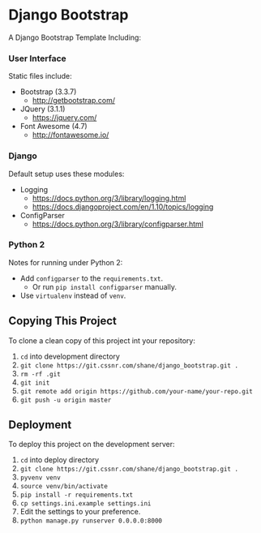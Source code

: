 # Django Bootstrap

A Django Bootstrap Template Including:

### User Interface

Static files include:

- Bootstrap (3.3.7)
    - http://getbootstrap.com/
- JQuery (3.1.1)
    - https://jquery.com/
- Font Awesome (4.7)
    - http://fontawesome.io/

### Django

Default setup uses these modules:

- Logging
    - https://docs.python.org/3/library/logging.html
    - https://docs.djangoproject.com/en/1.10/topics/logging
- ConfigParser
    - https://docs.python.org/3/library/configparser.html

### Python 2

Notes for running under Python 2:

- Add `configparser` to the `requirements.txt`.
    - Or run `pip install configparser` manually.
- Use `virtualenv` instead of `venv`.

## Copying This Project

To clone a clean copy of this project int your repository:

1. `cd` into development directory
2. `git clone https://git.cssnr.com/shane/django_bootstrap.git .`
3. `rm -rf .git`
4. `git init`
5. `git remote add origin https://github.com/your-name/your-repo.git`
6. `git push -u origin master`

## Deployment

To deploy this project on the development server:

1. `cd` into deploy directory
2. `git clone https://git.cssnr.com/shane/django_bootstrap.git .`
3. `pyvenv venv`
4. `source venv/bin/activate`
5. `pip install -r requirements.txt`
6. `cp settings.ini.example settings.ini`
7. Edit the settings to your preference.
8. `python manage.py runserver 0.0.0.0:8000`
